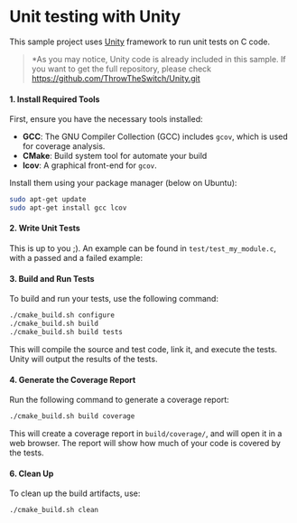 # Unit testing with Unity

This sample project uses [Unity](https://www.throwtheswitch.org/unity) framework to run unit tests on C code.


> *As you may notice, Unity code is already included in this sample. If you want to get the full repository, please check https://github.com/ThrowTheSwitch/Unity.git

#### 1. **Install Required Tools**

First, ensure you have the necessary tools installed:

- **GCC**: The GNU Compiler Collection (GCC) includes `gcov`, which is used for coverage analysis.
- **CMake**: Build system tool for automate your build
- **lcov**: A graphical front-end for `gcov`.

Install them using your package manager (below on Ubuntu):

``` sh
sudo apt-get update
sudo apt-get install gcc lcov
```

#### 2. **Write Unit Tests**

This is up to you ;). An example can be found in `test/test_my_module.c`, with a passed and a failed example:
#### 3. **Build and Run Tests**

To build and run your tests, use the following command:

``` sh
./cmake_build.sh configure
./cmake_build.sh build
./cmake_build.sh build tests
```

This will compile the source and test code, link it, and execute the tests. Unity will output the results of the tests.

#### 4. **Generate the Coverage Report**

Run the following command to generate a coverage report:

``` sh
./cmake_build.sh build coverage
```

This will create a coverage report in `build/coverage/`, and will open it in a web browser. The report will show how much of your code is covered by the tests.

#### 6. **Clean Up**

To clean up the build artifacts, use:


``` sh
./cmake_build.sh clean
```
